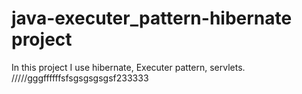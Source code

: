 # java-executer_pattern-hibernate project
In this project I use hibernate, Executer pattern, servlets. /////gggffffffsfsgsgsgsgsf233333
